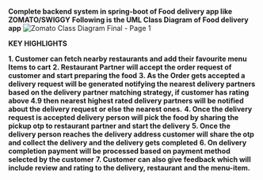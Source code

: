 **Complete backend system in spring-boot of Food delivery app like ZOMATO/SWIGGY**
**Following is the UML Class Diagram of Food delivery app**
![Zomato Class Diagram Final - Page 1](https://github.com/user-attachments/assets/7d9bdb9c-3b38-4dc9-bd4f-950ac86204f7)

**KEY HIGHLIGHTS**

**1. Customer can fetch nearby restaurants and add their favourite menu Items to cart**
**2. Restaurant Partner will accept the order request of customer and start preparing the food**
**3. As the Order gets accepted a delivery request will be generated notifying the nearest delivery partners based on the delivery partner matching strategy, if customer has rating above 4.9 then nearest highest rated delivery partners will be notified about the delivery request or else the nearest ones.**
**4. Once the delivery request is accepted delivery person will pick the food by sharing the pickup otp to restaurant partner and start the delivery**
**5. Once the delivery person reaches the delivery address customer will share the otp and collect the delivery and the delivery gets completed**
**6. On delivery completion payment will be processed based on payment method selected by the customer**
**7. Customer can also give feedback which will include review and rating to the delivery, restaurant and the menu-item.**
